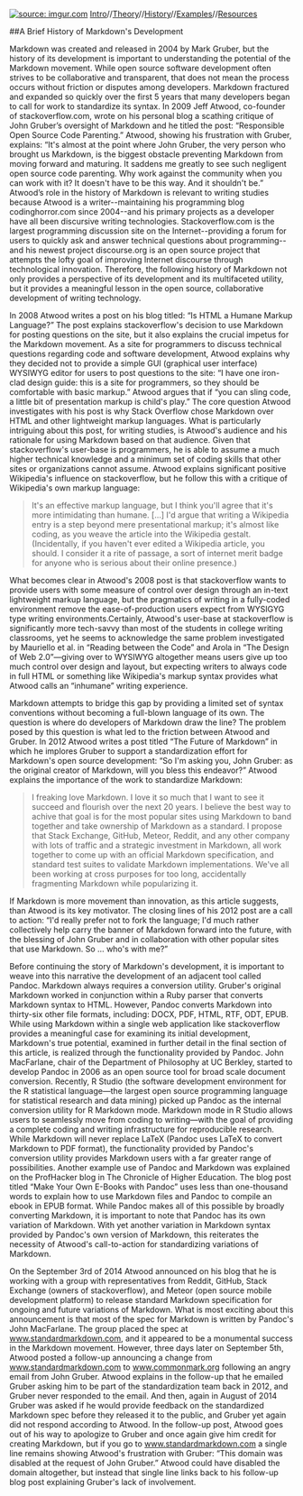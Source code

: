 <a href="http://imgur.com/MdMZu2A"><img src="http://i.imgur.com/MdMZu2A.jpg" title="source: imgur.com" /></a>    [Intro](https://aaronbev79.github.io/markdown_intro.html)//[Theory](https://aaronbev79.github.io/markdown_theory.html)//[History](https://aaronbev79.github.io/markdown_history.html)//[Examples](https://aaronbev79.github.io/markdown_examples.html)//[Resources](https://aaronbev79.github.io/markdown_resources.html)

##A Brief History of Markdown's Development

Markdown was created and released in 2004 by Mark Gruber, but the history of its development is important to understanding the potential of the Markdown movement. While open source software development often strives to be collaborative and transparent, that does not mean the process occurs without friction or disputes among developers. Markdown fractured and expanded so quickly over the first 5 years that many developers began to call for work to standardize its syntax. In 2009 Jeff Atwood, co-founder of stackoverflow.com, wrote on his personal blog a scathing critique of John Gruber’s oversight of Markdown and he titled the post: “Responsible Open Source Code Parenting.” Atwood, showing his frustration with Gruber, explains: “It's almost at the point where John Gruber, the very person who brought us Markdown, is the biggest obstacle preventing Markdown from moving forward and maturing. It saddens me greatly to see such negligent open source code parenting. Why work against the community when you can work with it? It doesn't have to be this way. And it shouldn't be.” Atwood’s role in the history of Markdown is relevant to writing studies because Atwood is a writer--maintaining his programming blog codinghorror.com since 2004--and his primary projects as a developer have all been discursive writing technologies. Stackoverflow.com is the largest programming discussion site on the Internet--providing a forum for users to quickly ask and answer technical questions about programming--and his newest project discourse.org is an open source project that attempts the lofty goal of improving Internet discourse through technological innovation. Therefore, the following history of Markdown not only provides a perspective of its development and its multifaceted utility, but it provides a meaningful lesson in the open source, collaborative development of writing technology. 

In 2008 Atwood writes a post on his blog titled: “Is HTML a Humane Markup Language?” The post explains stackoverflow's decision to use Markdown for posting questions on the site, but it also explains the crucial impetus for the Markdown movement. As a site for programmers to discuss technical questions regarding code and software development, Atwood explains why they decided not to provide a simple GUI (graphical user interface) WYSIWYG editor for users to post questions to the site: “I have one iron-clad design guide: this is a site for programmers, so they should be comfortable with basic markup.” Atwood argues that if “you can sling code, a little bit of presentation markup is child's play.” The core question Atwood investigates with his post is why Stack Overflow chose Markdown over HTML and other lightweight markup languages. What is particularly intriguing about this post, for writing studies, is Atwood's audience and his rationale for using Markdown based on that audience. Given that stackoverflow's user-base is programmers, he is able to assume a much higher technical knowledge and a minimum set of coding skills that other sites or organizations cannot assume. Atwood explains significant positive Wikipedia's influence on stackoverflow, but he follow this with a critique of Wikipedia's own markup language:

>It's an effective markup language, but I think you'll agree that it's more intimidating than 	humane. […] I'd argue that writing a Wikipedia entry is a step beyond mere presentational markup; it's almost like coding, as you weave the article into the Wikipedia gestalt. (Incidentally, if you haven't ever edited a Wikipedia article, you should. I consider it a rite of passage, a sort of internet merit badge for anyone who is serious about their online presence.) 

What becomes clear in Atwood's 2008 post is that stackoverflow wants to provide users with some measure of control over design through an in-text lightweight markup language, but the pragmatics of writing in a fully-coded environment remove the ease-of-production users expect from WYSIGYG type writing environments.Certainly, Atwood's user-base at stackoverflow is significantly more tech-savvy than most of the students in college writing classrooms, yet he seems to acknowledge the same problem investigated by Mauriello et al. in “Reading between the Code” and Arola in “The Design of Web 2.0”—giving over to WYSIWYG altogether means users give up too much control over design and layout, but expecting writers to always code in full HTML or something like Wikipedia's markup syntax provides what Atwood calls an “inhumane” writing experience.     

Markdown attempts to bridge this gap by providing a limited set of syntax conventions without becoming a full-blown language of its own. The question is where do developers of Markdown draw the line? The problem posed by this question is what led to the friction between Atwood and Gruber. In 2012 Atwood writes a post titled “The Future of Markdown” in which he  implores Gruber to support a standardization effort for Markdown's open source development: “So I'm asking you, John Gruber: as the original creator of Markdown, will you bless this endeavor?” Atwood explains the importance of the work to standardize Markdown:

>I freaking love Markdown. I love it so much that I want to see it succeed and flourish over the next 20 years. I believe the best way to achive that goal is for the most popular sites using Markdown to band together and take ownership of Markdown as a standard. I propose that Stack Exchange, GitHub, Meteor, Reddit, and any other company with lots of traffic and a strategic investment in Markdown, all work together to come up with an official Markdown specification, and standard test suites to validate 	Markdown implementations. We've all been working at cross purposes for too long, 	accidentally fragmenting Markdown while popularizing it.
 
If Markdown is more movement than innovation, as this article suggests, than Atwood is its key motivator. The closing lines of his 2012 post are a call to action: “I'd really prefer not to fork the language; I'd much rather collectively help carry the banner of Markdown forward into the future, with the blessing of John Gruber and in collaboration with other popular sites that use Markdown. So … who's with me?”
	
Before continuing the story of Markdown's development, it is important to weave into this narrative the development of an adjacent tool called Pandoc. Markdown always requires a conversion utility. Gruber's original Markdown worked in conjunction within a Ruby parser that converts Markdown syntax to HTML. However, Pandoc converts Markdown into thirty-six other file formats, including: DOCX, PDF, HTML, RTF, ODT, EPUB. While using Markdown within a single web application like stackoverflow provides a meaningful case for examining its initial development, Markdown's true potential, examined in further detail in the final section of this article, is realized through the functionality provided by Pandoc. John MacFarlane, chair of the Department of Philosophy at UC Berkley, started to develop Pandoc in 2006 as an open source tool for broad scale document conversion. Recently, R Studio (the software development environment for the R statistical language—the largest open source programming language for statistical research and data mining) picked up Pandoc as the internal conversion utility for R Markdown mode. Markdown mode in R Studio allows users to seamlessly move from coding to writing—with the goal of providing a complete coding and writing infrastructure for reproducible research. While Markdown will never replace LaTeX (Pandoc uses LaTeX to convert Markdown to PDF format), the functionality provided by Pandoc's conversion utility provides Markdown users with a far greater range of possibilities. Another example use of Pandoc and Markdown was explained on the ProfHacker blog in The Chronicle of Higher Education. The blog post titled “Make Your Own E-Books with Pandoc” uses less than one-thousand words to explain how to use Markdown files and Pandoc to compile an ebook in EPUB format. While Pandoc makes all of this possible by broadly converting Markdown, it is important to note that Pandoc has its own variation of Markdown. With yet another variation in Markdown syntax provided by Pandoc's own version of Markdown, this reiterates the necessity of Atwood's call-to-action for standardizing variations of Markdown.
	
On the September 3rd of 2014 Atwood announced on his blog that he is working with a group with representatives from Reddit, GitHub, Stack Exchange (owners of stackoverflow), and Meteor (open source mobile development platform) to release standard Markdown specification for ongoing and future variations of Markdown. What is most exciting about this announcement is that most of the spec for Markdown is written by Pandoc's John MacFarlane. The group placed the spec at www.standardmarkdown.com, and it appeared to be a monumental success in the Markdown movement. However, three days later on September 5th, Atwood posted a follow-up announcing a change from www.standardmarkdown.com to www.commonmark.org following an angry email from John Gruber. Atwood explains in the follow-up that he emailed Gruber asking him to be part of the standardization team back in 2012, and Gruber never responded to the email. And then, again in August of 2014 Gruber was asked if he would provide feedback on the standardized Markdown spec before they released it to the public, and Gruber yet again did not respond according to Atwood. In the follow-up post, Atwood goes out of his way to apologize to Gruber and once again give him credit for creating Markdown, but if you go to www.standardmarkdown.com a single line remains showing Atwood's frustration with Gruber: “This domain was disabled at the request of John Gruber.” Atwood could have disabled the domain altogether, but instead that single line links back to his follow-up blog post explaining Gruber's lack of involvement. 
